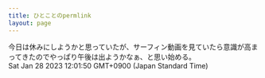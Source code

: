 ```yaml
---
title: ひとことのpermlink
layout: page
---
```

<div class="box" dt="1674874910253">
  今日は休みにしようかと思っていたが、サーフィン動画を見ていたら意識が高まってきたのでやっぱり午後は出ようかなぁ、と思い始める。
  <div class="content is-small">Sat Jan 28 2023 12:01:50 GMT+0900 (Japan Standard Time)</div>
</div>